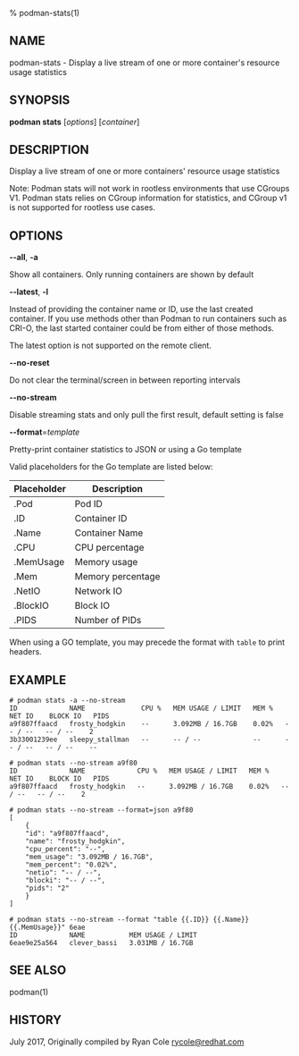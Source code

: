 % podman-stats(1)

## NAME
podman\-stats - Display a live stream of one or more container's resource usage statistics

## SYNOPSIS
**podman stats** [*options*] [*container*]

## DESCRIPTION
Display a live stream of one or more containers' resource usage statistics

Note:  Podman stats will not work in rootless environments that use CGroups V1.
Podman stats relies on CGroup information for statistics, and CGroup v1 is not
supported for rootless use cases.

## OPTIONS

**--all**, **-a**

Show all containers.  Only running containers are shown by default

**--latest**, **-l**

Instead of providing the container name or ID, use the last created container. If you use methods other than Podman
to run containers such as CRI-O, the last started container could be from either of those methods.

The latest option is not supported on the remote client.

**--no-reset**

Do not clear the terminal/screen in between reporting intervals

**--no-stream**

Disable streaming stats and only pull the first result, default setting is false

**--format**=*template*

Pretty-print container statistics to JSON or using a Go template

Valid placeholders for the Go template are listed below:

| **Placeholder** | **Description**   |
| --------------- | ---------------   |
| .Pod            | Pod ID      |
| .ID             | Container ID      |
| .Name           | Container Name    |
| .CPU            | CPU percentage    |
| .MemUsage       | Memory usage      |
| .Mem            | Memory percentage |
| .NetIO          | Network IO        |
| .BlockIO        | Block IO          |
| .PIDS           | Number of PIDs    |

When using a GO template, you may precede the format with `table` to print headers.

## EXAMPLE

```
# podman stats -a --no-stream
ID             NAME              CPU %   MEM USAGE / LIMIT   MEM %   NET IO    BLOCK IO   PIDS
a9f807ffaacd   frosty_hodgkin    --      3.092MB / 16.7GB    0.02%   -- / --   -- / --    2
3b33001239ee   sleepy_stallman   --      -- / --             --      -- / --   -- / --    --
```

```
# podman stats --no-stream a9f80
ID             NAME             CPU %   MEM USAGE / LIMIT   MEM %   NET IO    BLOCK IO   PIDS
a9f807ffaacd   frosty_hodgkin   --      3.092MB / 16.7GB    0.02%   -- / --   -- / --    2
```

```
# podman stats --no-stream --format=json a9f80
[
    {
	"id": "a9f807ffaacd",
	"name": "frosty_hodgkin",
	"cpu_percent": "--",
	"mem_usage": "3.092MB / 16.7GB",
	"mem_percent": "0.02%",
	"netio": "-- / --",
	"blocki": "-- / --",
	"pids": "2"
    }
]
```

```
# podman stats --no-stream --format "table {{.ID}} {{.Name}} {{.MemUsage}}" 6eae
ID             NAME           MEM USAGE / LIMIT
6eae9e25a564   clever_bassi   3.031MB / 16.7GB
```

## SEE ALSO
podman(1)

## HISTORY
July 2017, Originally compiled by Ryan Cole <rycole@redhat.com>
